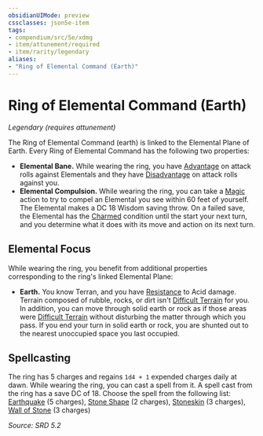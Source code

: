 ```yaml
---
obsidianUIMode: preview
cssclasses: json5e-item
tags:
- compendium/src/5e/xdmg
- item/attunement/required
- item/rarity/legendary
aliases: 
- "Ring of Elemental Command (Earth)"
---
```

# Ring of Elemental Command (Earth)
*Legendary (requires attunement)*  


The Ring of Elemental Command (earth) is linked to the Elemental Plane of Earth. Every Ring of Elemental Command has the following two properties:

- **Elemental Bane.** While wearing the ring, you have [Advantage](advantage-xphb.md) on attack rolls against Elementals and they have [Disadvantage](disadvantage-xphb.md) on attack rolls against you.  
- **Elemental Compulsion.** While wearing the ring, you can take a [Magic](actions.md#Magic) action to try to compel an Elemental you see within 60 feet of yourself. The Elemental makes a DC 18 Wisdom saving throw. On a failed save, the Elemental has the [Charmed](conditions.md#Charmed) condition until the start your next turn, and you determine what it does with its move and action on its next turn.  

## Elemental Focus

While wearing the ring, you benefit from additional properties corresponding to the ring's linked Elemental Plane:

- **Earth.** You know Terran, and you have [Resistance](Mechanics/z_Templates/dm/rules/variant-rules/resistance-xphb.md) to Acid damage. Terrain composed of rubble, rocks, or dirt isn't [Difficult Terrain](difficult-terrain-xphb.md) for you. In addition, you can move through solid earth or rock as if those areas were [Difficult Terrain](difficult-terrain-xphb.md) without disturbing the matter through which you pass. If you end your turn in solid earth or rock, you are shunted out to the nearest unoccupied space you last occupied.  

## Spellcasting

The ring has 5 charges and regains `1d4 + 1` expended charges daily at dawn. While wearing the ring, you can cast a spell from it. A spell cast from the ring has a save DC of 18. Choose the spell from the following list: [Earthquake](earthquake-xphb.md) (5 charges), [Stone Shape](stone-shape-xphb.md) (2 charges), [Stoneskin](stoneskin-xphb.md) (3 charges), [Wall of Stone](wall-of-stone-xphb.md) (3 charges)

*Source: SRD 5.2*